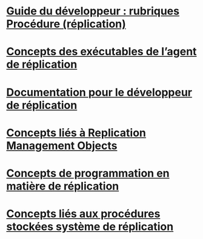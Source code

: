 # [Guide du développeur : rubriques Procédure (réplication)](developer-s-guide-how-to-topics-replication.md)
# [Concepts des exécutables de l’agent de réplication](replication-agent-executables-concepts.md)
# [Documentation pour le développeur de réplication](replication-developer-documentation.md)
# [Concepts liés à Replication Management Objects](replication-management-objects-concepts.md)
# [Concepts de programmation en matière de réplication](replication-programming-concepts.md)
# [Concepts liés aux procédures stockées système de réplication](replication-system-stored-procedures-concepts.md)
